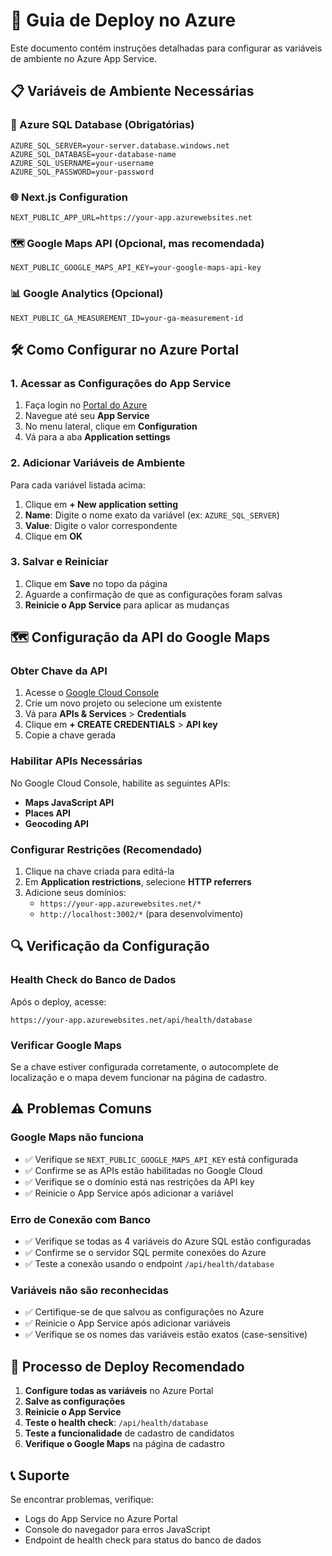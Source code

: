# 🚀 Guia de Deploy no Azure

Este documento contém instruções detalhadas para configurar as variáveis de ambiente no Azure App Service.

## 📋 Variáveis de Ambiente Necessárias

### 🔗 Azure SQL Database (Obrigatórias)
```
AZURE_SQL_SERVER=your-server.database.windows.net
AZURE_SQL_DATABASE=your-database-name
AZURE_SQL_USERNAME=your-username
AZURE_SQL_PASSWORD=your-password
```

### 🌐 Next.js Configuration
```
NEXT_PUBLIC_APP_URL=https://your-app.azurewebsites.net
```

### 🗺️ Google Maps API (Opcional, mas recomendada)
```
NEXT_PUBLIC_GOOGLE_MAPS_API_KEY=your-google-maps-api-key
```

### 📊 Google Analytics (Opcional)
```
NEXT_PUBLIC_GA_MEASUREMENT_ID=your-ga-measurement-id
```

## 🛠️ Como Configurar no Azure Portal

### 1. Acessar as Configurações do App Service
1. Faça login no [Portal do Azure](https://portal.azure.com)
2. Navegue até seu **App Service**
3. No menu lateral, clique em **Configuration**
4. Vá para a aba **Application settings**

### 2. Adicionar Variáveis de Ambiente
Para cada variável listada acima:

1. Clique em **+ New application setting**
2. **Name**: Digite o nome exato da variável (ex: `AZURE_SQL_SERVER`)
3. **Value**: Digite o valor correspondente
4. Clique em **OK**

### 3. Salvar e Reiniciar
1. Clique em **Save** no topo da página
2. Aguarde a confirmação de que as configurações foram salvas
3. **Reinicie o App Service** para aplicar as mudanças

## 🗺️ Configuração da API do Google Maps

### Obter Chave da API
1. Acesse o [Google Cloud Console](https://console.cloud.google.com/)
2. Crie um novo projeto ou selecione um existente
3. Vá para **APIs & Services** > **Credentials**
4. Clique em **+ CREATE CREDENTIALS** > **API key**
5. Copie a chave gerada

### Habilitar APIs Necessárias
No Google Cloud Console, habilite as seguintes APIs:
- **Maps JavaScript API**
- **Places API** 
- **Geocoding API**

### Configurar Restrições (Recomendado)
1. Clique na chave criada para editá-la
2. Em **Application restrictions**, selecione **HTTP referrers**
3. Adicione seus domínios:
   - `https://your-app.azurewebsites.net/*`
   - `http://localhost:3002/*` (para desenvolvimento)

## 🔍 Verificação da Configuração

### Health Check do Banco de Dados
Após o deploy, acesse:
```
https://your-app.azurewebsites.net/api/health/database
```

### Verificar Google Maps
Se a chave estiver configurada corretamente, o autocomplete de localização e o mapa devem funcionar na página de cadastro.

## ⚠️ Problemas Comuns

### Google Maps não funciona
- ✅ Verifique se `NEXT_PUBLIC_GOOGLE_MAPS_API_KEY` está configurada
- ✅ Confirme se as APIs estão habilitadas no Google Cloud
- ✅ Verifique se o domínio está nas restrições da API key
- ✅ Reinicie o App Service após adicionar a variável

### Erro de Conexão com Banco
- ✅ Verifique se todas as 4 variáveis do Azure SQL estão configuradas
- ✅ Confirme se o servidor SQL permite conexões do Azure
- ✅ Teste a conexão usando o endpoint `/api/health/database`

### Variáveis não são reconhecidas
- ✅ Certifique-se de que salvou as configurações no Azure
- ✅ Reinicie o App Service após adicionar variáveis
- ✅ Verifique se os nomes das variáveis estão exatos (case-sensitive)

## 🔄 Processo de Deploy Recomendado

1. **Configure todas as variáveis** no Azure Portal
2. **Salve as configurações**
3. **Reinicie o App Service**
4. **Teste o health check**: `/api/health/database`
5. **Teste a funcionalidade** de cadastro de candidatos
6. **Verifique o Google Maps** na página de cadastro

## 📞 Suporte

Se encontrar problemas, verifique:
- Logs do App Service no Azure Portal
- Console do navegador para erros JavaScript
- Endpoint de health check para status do banco de dados
